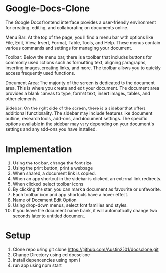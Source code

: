 # Google-Docs-Clone
The Google Docs frontend interface provides a user-friendly environment for creating, editing, and collaborating on documents online.

Menu Bar: At the top of the page, you'll find a menu bar with options like File, Edit, View, Insert, Format, Table, Tools, and Help. These menus contain various commands and settings for managing your document.

Toolbar: Below the menu bar, there is a toolbar that includes buttons for commonly used actions such as formatting text, aligning paragraphs, inserting images, creating links, and more. The toolbar allows you to quickly access frequently used functions.

Document Area: The majority of the screen is dedicated to the document area. This is where you create and edit your document. The document area provides a blank canvas to type, format text, insert images, tables, and other elements.

Sidebar: On the right side of the screen, there is a sidebar that offers additional functionality. The sidebar may include features like document outline, research tools, add-ons, and document settings. The specific options available in the sidebar may vary depending on your document's settings and any add-ons you have installed.

# Implementation

1. Using the toolbar, change the font size
2. Using the print button, print a webpage
3. When shared, a document link is copied.
4. When an app shortcut in the sidebar is clicked, an external link redirects.
5. When clicked, select toolbar icons
6. By clicking the star, you can mark a document as favourite or unfavorite.
7. Each toolbar icon and app shortcuts have a hover effect.
8. Name of Document Edit Option
9. Using drop-down menus, select font families and styles.
10. If you leave the document name blank, it will automatically change two seconds later to untitled document.

# Setup
1. Clone repo using git clone https://github.com/Austin2501/docsclone.git
2. Change Directory using cd docsclone
3. install dependencies using npm i
4. run app using npm start
